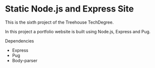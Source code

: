 # Static Node.js and Express Site

This is the sixth project of the Treehouse TechDegree.

In this project a portfolio website is built using Node.js, Express and Pug.

Dependencies

- Express
- Pug
- Body-parser

